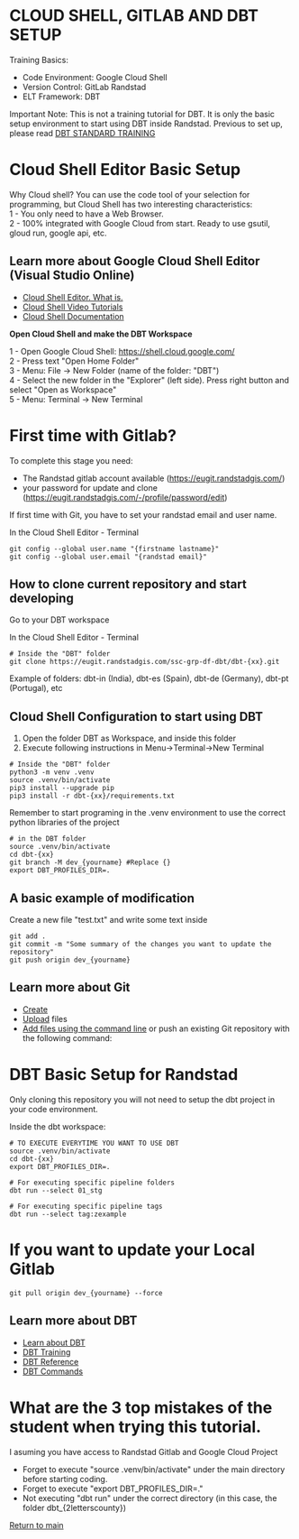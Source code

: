 # CLOUD SHELL, GITLAB AND DBT SETUP

Training Basics:
* Code Environment: Google Cloud Shell
* Version Control: GitLab Randstad
* ELT Framework: DBT

Important Note:
This is not a training tutorial for DBT. It is only the basic setup environment to start using DBT inside Randstad.
Previous to set up, please read [DBT STANDARD TRAINING](randstad_documentation/dbt_training.md)

# Cloud Shell Editor Basic Setup

Why Cloud shell? You can use the code tool of your selection for programming, but Cloud Shell has two interesting characteristics:   
1 - You only need to have a Web Browser.  
2 - 100% integrated with Google Cloud from start. Ready to use gsutil, gloud run, google api, etc.  

## Learn more about Google Cloud Shell Editor (Visual Studio Online)

- [Cloud Shell Editor. What is.](https://cloud.google.com/shell)
- [Cloud Shell Video Tutorials](https://www.youtube.com/hashtag/exploringcloudshelleditor)
- [Cloud Shell Documentation](https://cloud.google.com/shell/docs/how-to)

__Open Cloud Shell and make the DBT Workspace__

1 - Open Google Cloud Shell: https://shell.cloud.google.com/  
2 - Press text "Open Home Folder"  
3 - Menu: File -> New Folder (name of the folder: "DBT")  
4 - Select the new folder in the "Explorer" (left side). Press right button and select "Open as Workspace"  
5 - Menu: Terminal -> New Terminal  


# First time with Gitlab?

To complete this stage you need:
- The Randstad gitlab account available (https://eugit.randstadgis.com/)
- your password for update and clone (https://eugit.randstadgis.com/-/profile/password/edit)

If first time with Git, you have to set your randstad email and user name.

In the Cloud Shell Editor - Terminal
```
git config --global user.name "{firstname lastname}"
git config --global user.email "{randstad email}"
```

## How to clone current repository and start developing

Go to your DBT workspace

In the Cloud Shell Editor - Terminal

```
# Inside the "DBT" folder
git clone https://eugit.randstadgis.com/ssc-grp-df-dbt/dbt-{xx}.git
```
Example of folders: dbt-in (India), dbt-es (Spain), dbt-de (Germany), dbt-pt (Portugal), etc

## Cloud Shell Configuration to start using DBT

1. Open the folder DBT as Workspace, and inside this folder
2. Execute following instructions in Menu->Terminal->New Terminal

```
# Inside the "DBT" folder
python3 -m venv .venv
source .venv/bin/activate
pip3 install --upgrade pip
pip3 install -r dbt-{xx}/requirements.txt
```

Remember to start programing in the .venv environment to use the correct python libraries of the project
```
# in the DBT folder
source .venv/bin/activate
cd dbt-{xx}
git branch -M dev_{yourname} #Replace {}
export DBT_PROFILES_DIR=.
```


## A basic example of modification

Create a new file "test.txt" and write some text inside

```
git add .
git commit -m "Some summary of the changes you want to update the repository"
git push origin dev_{yourname}
```

## Learn more about Git

- [Create](https://docs.gitlab.com/ee/user/project/repository/web_editor.html#create-a-file)
- [Upload](https://docs.gitlab.com/ee/user/project/repository/web_editor.html#upload-a-file) files
- [Add files using the command line](https://docs.gitlab.com/ee/gitlab-basics/add-file.html#add-a-file-using-the-command-line) or push an existing Git repository with the following command:


# DBT Basic Setup for Randstad

Only cloning this repository you will not need to setup the dbt project in your code environment.

Inside the dbt workspace:
```
# TO EXECUTE EVERYTIME YOU WANT TO USE DBT
source .venv/bin/activate
cd dbt-{xx}
export DBT_PROFILES_DIR=.

# For executing specific pipeline folders
dbt run --select 01_stg

# For executing specific pipeline tags
dbt run --select tag:zexample

```

# If you want to update your Local Gitlab

```
git pull origin dev_{yourname} --force
```

## Learn more about DBT

- [Learn about DBT](https://docs.getdbt.com/docs/introduction)
- [DBT Training](https://courses.getdbt.com/collections)
- [DBT Reference](https://docs.getdbt.com/reference/dbt_project.yml)
- [DBT Commands](https://docs.getdbt.com/reference/dbt-commands)


# What are the 3 top mistakes of the student when trying this tutorial.

I asuming you have access to Randstad Gitlab and Google Cloud Project

* Forget to execute "source .venv/bin/activate" under the main directory before starting coding.
* Forget to execute "export DBT_PROFILES_DIR=." 
* Not executing "dbt run" under the correct directory (in this case, the folder dbt_{2letterscounty})

[Return to main](../README.md)